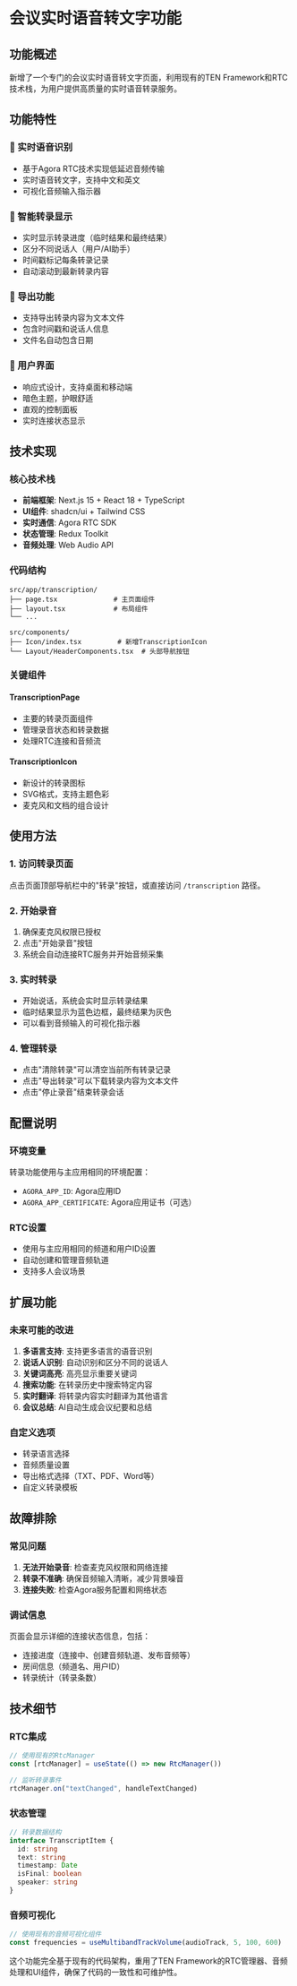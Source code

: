 # 会议实时语音转文字功能

## 功能概述

新增了一个专门的会议实时语音转文字页面，利用现有的TEN Framework和RTC技术栈，为用户提供高质量的实时语音转录服务。

## 功能特性

### 🎤 实时语音识别
- 基于Agora RTC技术实现低延迟音频传输
- 实时语音转文字，支持中文和英文
- 可视化音频输入指示器

### 📝 智能转录显示
- 实时显示转录进度（临时结果和最终结果）
- 区分不同说话人（用户/AI助手）
- 时间戳标记每条转录记录
- 自动滚动到最新转录内容

### 💾 导出功能
- 支持导出转录内容为文本文件
- 包含时间戳和说话人信息
- 文件名自动包含日期

### 🎨 用户界面
- 响应式设计，支持桌面和移动端
- 暗色主题，护眼舒适
- 直观的控制面板
- 实时连接状态显示

## 技术实现

### 核心技术栈
- **前端框架**: Next.js 15 + React 18 + TypeScript
- **UI组件**: shadcn/ui + Tailwind CSS
- **实时通信**: Agora RTC SDK
- **状态管理**: Redux Toolkit
- **音频处理**: Web Audio API

### 代码结构
```
src/app/transcription/
├── page.tsx              # 主页面组件
├── layout.tsx            # 布局组件
└── ...

src/components/
├── Icon/index.tsx         # 新增TranscriptionIcon
└── Layout/HeaderComponents.tsx  # 头部导航按钮
```

### 关键组件

#### TranscriptionPage
- 主要的转录页面组件
- 管理录音状态和转录数据
- 处理RTC连接和音频流

#### TranscriptionIcon
- 新设计的转录图标
- SVG格式，支持主题色彩
- 麦克风和文档的组合设计

## 使用方法

### 1. 访问转录页面
点击页面顶部导航栏中的"转录"按钮，或直接访问 `/transcription` 路径。

### 2. 开始录音
1. 确保麦克风权限已授权
2. 点击"开始录音"按钮
3. 系统会自动连接RTC服务并开始音频采集

### 3. 实时转录
- 开始说话，系统会实时显示转录结果
- 临时结果显示为蓝色边框，最终结果为灰色
- 可以看到音频输入的可视化指示器

### 4. 管理转录
- 点击"清除转录"可以清空当前所有转录记录
- 点击"导出转录"可以下载转录内容为文本文件
- 点击"停止录音"结束转录会话

## 配置说明

### 环境变量
转录功能使用与主应用相同的环境配置：
- `AGORA_APP_ID`: Agora应用ID
- `AGORA_APP_CERTIFICATE`: Agora应用证书（可选）

### RTC设置
- 使用与主应用相同的频道和用户ID设置
- 自动创建和管理音频轨道
- 支持多人会议场景

## 扩展功能

### 未来可能的改进
1. **多语言支持**: 支持更多语言的语音识别
2. **说话人识别**: 自动识别和区分不同的说话人
3. **关键词高亮**: 高亮显示重要关键词
4. **搜索功能**: 在转录历史中搜索特定内容
5. **实时翻译**: 将转录内容实时翻译为其他语言
6. **会议总结**: AI自动生成会议纪要和总结

### 自定义选项
- 转录语言选择
- 音频质量设置
- 导出格式选择（TXT、PDF、Word等）
- 自定义转录模板

## 故障排除

### 常见问题
1. **无法开始录音**: 检查麦克风权限和网络连接
2. **转录不准确**: 确保音频输入清晰，减少背景噪音
3. **连接失败**: 检查Agora服务配置和网络状态

### 调试信息
页面会显示详细的连接状态信息，包括：
- 连接进度（连接中、创建音频轨道、发布音频等）
- 房间信息（频道名、用户ID）
- 转录统计（转录条数）

## 技术细节

### RTC集成
```typescript
// 使用现有的RtcManager
const [rtcManager] = useState(() => new RtcManager())

// 监听转录事件
rtcManager.on("textChanged", handleTextChanged)
```

### 状态管理
```typescript
// 转录数据结构
interface TranscriptItem {
  id: string
  text: string
  timestamp: Date
  isFinal: boolean
  speaker: string
}
```

### 音频可视化
```typescript
// 使用现有的音频可视化组件
const frequencies = useMultibandTrackVolume(audioTrack, 5, 100, 600)
```

这个功能完全基于现有的代码架构，重用了TEN Framework的RTC管理器、音频处理和UI组件，确保了代码的一致性和可维护性。


